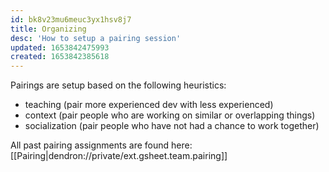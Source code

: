 ```yaml
---
id: bk8v23mu6meuc3yx1hsv8j7
title: Organizing
desc: 'How to setup a pairing session'
updated: 1653842475993
created: 1653842385618
---
```



Pairings are setup based on the following heuristics:
- teaching (pair more experienced dev with less experienced)
- context (pair people who are working on similar or overlapping things)
- socialization (pair people who have not had a chance to work together)

All past pairing assignments are found here: [[Pairing|dendron://private/ext.gsheet.team.pairing]]
